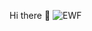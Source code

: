 Hi there 👋
![EWF](https://user-images.githubusercontent.com/49988198/162614135-a2fdc283-b430-4a98-b5fd-a12a6a066da8.jpg)

<!--
**BhanuMM/BhanuMM** is a ✨ _special_ ✨ repository because its `README.md` (this file) appears on your GitHub profile.

Here are some ideas to get you started:

- 🔭 I’m currently working on ...
- 🌱 I’m currently learning ...
- 👯 I’m looking to collaborate on ...
- 🤔 I’m looking for help with ...
- 💬 Ask me about ...
- 📫 How to reach me: ...
- 😄 Pronouns: ...
- ⚡ Fun fact: ...
-->
